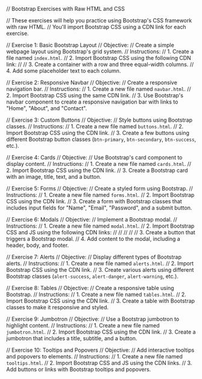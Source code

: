 // Bootstrap Exercises with Raw HTML and CSS

// These exercises will help you practice using Bootstrap's CSS framework with raw HTML. 
// You'll import Bootstrap CSS using a CDN link for each exercise.

// Exercise 1: Basic Bootstrap Layout
// Objective:
// Create a simple webpage layout using Bootstrap's grid system.
// Instructions:
// 1. Create a file named `index.html`.
// 2. Import Bootstrap CSS using the following CDN link:
//    <link rel="stylesheet" href="https://maxcdn.bootstrapcdn.com/bootstrap/4.5.2/css/bootstrap.min.css">
// 3. Create a container with a row and three equal-width columns.
// 4. Add some placeholder text to each column.

 
// Exercise 2: Responsive Navbar
// Objective:
// Create a responsive navigation bar.
// Instructions:
// 1. Create a new file named `navbar.html`.
// 2. Import Bootstrap CSS using the same CDN link.
// 3. Use Bootstrap's navbar component to create a responsive navigation bar with links to "Home", "About", and "Contact".


// Exercise 3: Custom Buttons
// Objective:
// Style buttons using Bootstrap classes.
// Instructions:
// 1. Create a new file named `buttons.html`.
// 2. Import Bootstrap CSS using the CDN link.
// 3. Create a few buttons using different Bootstrap button classes (`btn-primary`, `btn-secondary`, `btn-success`, etc.).


// Exercise 4: Cards
// Objective:
// Use Bootstrap's card component to display content.
// Instructions:
// 1. Create a new file named `cards.html`.
// 2. Import Bootstrap CSS using the CDN link.
// 3. Create a Bootstrap card with an image, title, text, and a button.


// Exercise 5: Forms
// Objective:
// Create a styled form using Bootstrap.
// Instructions:
// 1. Create a new file named `forms.html`.
// 2. Import Bootstrap CSS using the CDN link.
// 3. Create a form with Bootstrap classes that includes input fields for "Name", "Email", "Password", and a submit button.


// Exercise 6: Modals
// Objective:
// Implement a Bootstrap modal.
// Instructions:
// 1. Create a new file named `modal.html`.
// 2. Import Bootstrap CSS and JS using the following CDN links:
//    <link rel="stylesheet" href="https://maxcdn.bootstrapcdn.com/bootstrap/4.5.2/css/bootstrap.min.css">
//    <script src="https://code.jquery.com/jquery-3.5.1.slim.min.js"></script>
//    <script src="https://cdn.jsdelivr.net/npm/@popperjs/core@2.9.2/dist/umd/popper.min.js"></script>
//    <script src="https://stackpath.bootstrapcdn.com/bootstrap/4.5.2/js/bootstrap.min.js"></script>
// 3. Create a button that triggers a Bootstrap modal.
// 4. Add content to the modal, including a header, body, and footer.


// Exercise 7: Alerts
// Objective:
// Display different types of Bootstrap alerts.
// Instructions:
// 1. Create a new file named `alerts.html`.
// 2. Import Bootstrap CSS using the CDN link.
// 3. Create various alerts using different Bootstrap classes (`alert-success`, `alert-danger`, `alert-warning`, etc.).


// Exercise 8: Tables
// Objective:
// Create a responsive table using Bootstrap.
// Instructions:
// 1. Create a new file named `tables.html`.
// 2. Import Bootstrap CSS using the CDN link.
// 3. Create a table with Bootstrap classes to make it responsive and styled.


// Exercise 9: Jumbotron
// Objective:
// Use a Bootstrap jumbotron to highlight content.
// Instructions:
// 1. Create a new file named `jumbotron.html`.
// 2. Import Bootstrap CSS using the CDN link.
// 3. Create a jumbotron that includes a title, subtitle, and a button.


// Exercise 10: Tooltips and Popovers
// Objective:
// Add interactive tooltips and popovers to elements.
// Instructions:
// 1. Create a new file named `tooltips.html`.
// 2. Import Bootstrap CSS and JS using the CDN links.
// 3. Add buttons or links with Bootstrap tooltips and popovers.